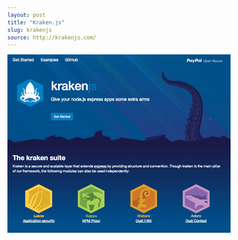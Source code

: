 ```yaml
---
layout: post
title: "Kraken.js"
slug: krakenjs
source: http://krakenjs.com/
---
```


<img src= "/screenshots/krakenjs.png">